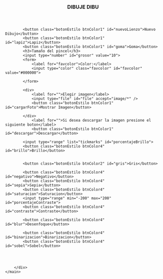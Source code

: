 <!DOCTYPE html
	PUBLIC "-//W3C//DTD XHTML 1.0 Transitional//EN" "http://www.w3.org/TR/xhtml1/DTD/xhtml1-transitional.dtd">
<html xmlns="http://www.w3.org/1999/xhtml">

<head>
	<meta charset="UTF-8">
	<meta http-equiv="Content-Type" content="text/html; charset=utf-8" />
	<meta http-equiv="X-UA-Compatible" content="ie=edge">
	<title>TUDAI-INTERFACES</title>
	<link rel="stylesheet" href="src/styles/style.css">
</head>

<body>
	<header>
		<h3>DIBUJE DIBU</h3>
	</header>
	<main>
		<canvas id="MyCanvas" width="1000" height="500"> </canvas>
		<div id="mySidebar" class="sidebar">
			
			<button class="botonEstilo btnColor1" id="nuevoLienzo">Nuevo Dibujo</button>
			<button class="botonEstilo btnColor1" id="lapiz">Lapiz</button>
			<button class="botonEstilo btnColor1" id="goma">Goma</button>
			<h3>Tamaño del pincel</h3>
			<input type="number" id="grosor" value="10">
			<form>
				<label for="favcolor">Color:</label>
				<input type="color" class="favcolor" id="favcolor" value="#000000">
				
			</form>

			<div>
				<label for="">Elegir imagen</label>
				<input type="file" id="file" accept="image/*" />
				<button class="botonEstilo btnColor1" id="cargarFoto">Mostrar Imagen</button>
				
			</div>
				<label for="">Si desea descargar la imagen presione el siguiente boton</label>
				<button class="botonEstilo btnColor1" id="descargar">Descargar</button>

			<input type="range" list="tickmarks" id="porcentajeBrillo">
			<button class="botonEstilo btnColor4" id="brillo">Brillo</button>
			
			
			<button class="botonEstilo btnColor2" id="gris">Gris</button>
			
			<button class="botonEstilo btnColor4" id="negativo">Negativo</button>
			<button class="botonEstilo btnColor4" id="sepia">Sepia</button>
			<button class="botonEstilo btnColor4" id="saturacion">Saturacion</button>
			<input type="range" min="-200" max="200" id="porcentajeContraste">	
			<button class="botonEstilo btnColor4"  id="contraste">Contraste</button>
			
			<button class="botonEstilo btnColor4" id="blur">Desenfoque</button>

			<button class="botonEstilo btnColor4" id="binarizacion">Binarizacion</button>
			<button class="botonEstilo btnColor4" id="sobel">Sobel</button>
			
			
			
			
		</div>
	</main>
</body>
<script src="src/js/js.js"></script>

</html>
